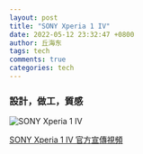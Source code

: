 ```yaml
---
layout: post
title: "SONY Xperia 1 IV"
date: 2022-05-12 23:32:47 +0800
author: 丘海东 
tags: tech
comments: true
categories: tech
---
```

### 設計，做工，質感

![SONY Xperia 1 IV](http://r.photo.store.qq.com/psc?/V53xBhKC4JFvE03uTNAL1QWxNF3K6JJT/bqQfVz5yrrGYSXMvKr.cqROdOmbClZ*DMdJPsPnN1L5YrvF2xOQnc.Eeikb6M7zu4Cf8WHI2W5cq1htROaCNLuGCktplDnxcKGziF2wcajo!/r)  

[SONY Xperia 1 IV 官方宣傳視頻](https://video.sonystyle.com.cn/customerTrans/5c3f07699e9c757a4d576bb240fa61e0/efe5091-180a8436cc4-0003-cd2e-0e7-91d59.mp4)
